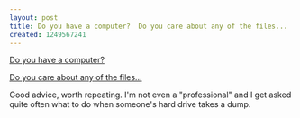 ```yaml
--- 
layout: post
title: Do you have a computer?  Do you care about any of the files...
created: 1249567241
---
```

<p><a href="http://www.marco.org/157203227">Do you have a computer?

Do you care about any of the files...</a>

Good advice, worth repeating.  I'm not even a "professional" and I get asked quite often what to do when someone's hard drive takes a dump.
